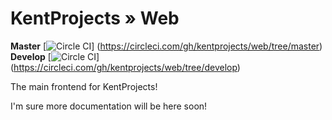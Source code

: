 # KentProjects &raquo; Web

**Master**  [![Circle CI](https://circleci.com/gh/kentprojects/web/tree/master.svg?style=svg)]
(https://circleci.com/gh/kentprojects/web/tree/master)  
**Develop** [![Circle CI](https://circleci.com/gh/kentprojects/web/tree/develop.svg?style=svg)]
(https://circleci.com/gh/kentprojects/web/tree/develop)

The main frontend for KentProjects!

I'm sure more documentation will be here soon!
